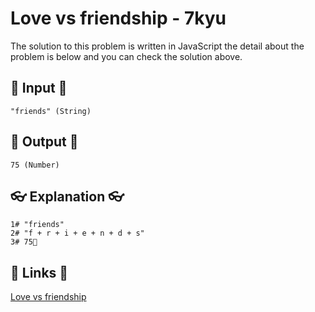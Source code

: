 # Love vs friendship - 7kyu

The solution to this problem is written in JavaScript the detail about the problem is below and you can check the solution above.

## 🥚 Input 🥚

```
"friends" (String)
```

## 🐣 Output 🐣

```
75 (Number)
```

## 👓 Explanation 👓

```
1# "friends"
2# "f + r + i + e + n + d + s"
3# 75🎉
```

## 🔗 Links 🔗

[Love vs friendship](https://www.codewars.com/kata/59706036f6e5d1e22d000016)
